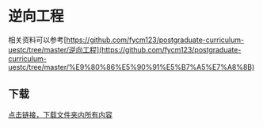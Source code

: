 # 逆向工程

相关资料可以参考[https://github.com/fycm123/postgraduate-curriculum-uestc/tree/master/逆向工程](https://github.com/fycm123/postgraduate-curriculum-uestc/tree/master/%E9%80%86%E5%90%91%E5%B7%A5%E7%A8%8B)

## 下载

[点击链接，下载文件夹内所有内容](https://xovee.github.io/gitzip/?https://github.com/Xovee/uestc-course/tree/main/课程目录/逆向工程)
